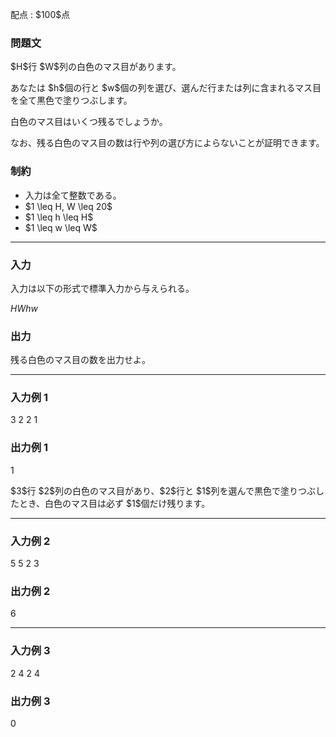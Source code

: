
<div>

<span>

<span>

<p>
配点 : $100$点
</p>

<div>

<section>

### **問題文**

<p>
$H$行 $W$列の白色のマス目があります。
</p>

<p>
あなたは $h$個の行と $w$個の列を選び、選んだ行または列に含まれるマス目を全て黒色で塗りつぶします。
</p>

<p>
白色のマス目はいくつ残るでしょうか。
</p>

<p>
なお、残る白色のマス目の数は行や列の選び方によらないことが証明できます。
</p>

</section>

</div>

<div>

<section>

### **制約**

<ul>

<li>
入力は全て整数である。
</li>

<li>
$1 \leq H, W \leq 20$
</li>

<li>
$1 \leq h \leq H$
</li>

<li>
$1 \leq w \leq W$
</li>

</ul>

</section>

</div>

---

<div>

<div>

<section>

### **入力**

<p>
入力は以下の形式で標準入力から与えられる。
</p>

<div>

$H$$W$$h$$w$
</div>

</section>

</div>

<div>

<section>

### **出力**

<p>
残る白色のマス目の数を出力せよ。
</p>

</section>

</div>

</div>

---

<div>

<section>

### **入力例 1**

<div>

3 2
2 1

</div>

</section>

</div>

<div>

<section>

### **出力例 1**

<div>

1

</div>

<p>
$3$行 $2$列の白色のマス目があり、$2$行と $1$列を選んで黒色で塗りつぶしたとき、白色のマス目は必ず $1$個だけ残ります。
</p>

</section>

</div>

---

<div>

<section>

### **入力例 2**

<div>

5 5
2 3

</div>

</section>

</div>

<div>

<section>

### **出力例 2**

<div>

6

</div>

</section>

</div>

---

<div>

<section>

### **入力例 3**

<div>

2 4
2 4

</div>

</section>

</div>

<div>

<section>

### **出力例 3**

<div>

0

</div>

</section>

</div>

</span>

</span>

</div>
